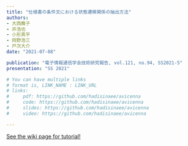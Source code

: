 ```yaml
---
title: "仕様書の条件文における状態遷移関係の抽出方法"
authors:
- 大西舞子
- 井浩也
- 小形真平
- 岡野浩三
- 戸次大介
date: "2021-07-08"

publication: "電子情報通信学会技術研究報告, vol.121, no.94, SS2021-5"
presentation: "SS 2021"

# You can have multiple links
# format is, LINK_NAME : LINK_URL
# links:
#     pdf: https://github.com/hadisinaee/avicenna
#     code: https://github.com/hadisinaee/avicenna
#     slides: https://github.com/hadisinaee/avicenna
#     video: https://github.com/hadisinaee/avicenna

---
```



[See the wiki page for tutorial!](https://github.com/hadisinaee/avicenna/wiki)